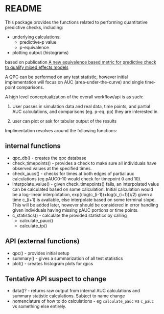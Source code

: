 README
=============

This package provides the functions related to performing quantitative predictive checks, including:

* underlying calculations:
  * predictive-p value
  * p-equivalence
* plotting output (histograms)

based on publication [A new equivalence based metric for predictive check to qualify mixed effects models](http://www.ncbi.nlm.nih.gov/pubmed/16353930)

A QPC can be performed on any test statistic, however initial implementation will focus on AUC (area-under-the-curve) and single time-point comparisons.

A high level conceptualization of the overall workflow/api is as such:

1. User passes in simulation data and real data, time points, and partial AUC calculations, and comparisons (eg. p-eq, pp) they are interested in. 

2. user can plot or ask for tabular output of the results

Implimentation revolves around the following functions:

## internal functions
* qpc_db() -  creates the qpc database
* check_timepoints() - provides a check to make sure all individuals have observed values at the specified times. 
* check_aucs() - checks for times at both edges of partial auc calculations (eg pAUC0-10 would check for timepoint 0 and 10). 
* interpolate_value() - given check_timepoints() fails, an interpolated value can be calculated based on some calculation. Initial calculation would be a log-linear interplotation, exp((log(c_(i-1))+log(c_(i+1)))/2) given a time c_(i+1) is available, else interpolate based on some terminal slope. This will be added later, however should be considered in error handling given individuals having missing pAUC portions or time points. 
* c_statistics() - calculate the provided statistics by calling
  * calculate_pauc()
  * calculate_tp()


## API (external functions)
* qpc() - provides initial setup
* summary() - gives a summarization of all test statistics 
* plot() - creates histogram plots for qpcs


## Tentative API suspect to change
* data()? - returns raw output from internal AUC calculations and summary statistic calculations. Subject to name change
* nomenclature of how to do calculations - eg `calculate_pauc` vs `c_pauc` vs something else entirely.




